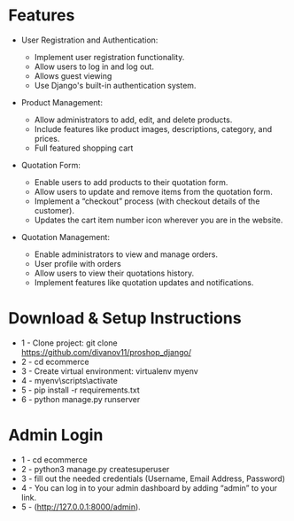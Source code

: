 
# Features
* User Registration and Authentication: 
    * Implement user registration functionality.
    * Allow users to log in and log out.
    * Allows guest viewing 
    * Use Django's built-in authentication system.

* Product Management:
    * Allow administrators to add, edit, and delete products.
    * Include features like product images, descriptions, category, and prices.
    * Full featured shopping cart

* Quotation Form:
    * Enable users to add products to their quotation form.
    * Allow users to update and remove items from the quotation form.
    * Implement a “checkout” process (with checkout details of the customer).
    * Updates the cart item number icon wherever you are in the website.

* Quotation Management:
    * Enable administrators to view and manage orders.
    * User profile with orders
    * Allow users to view their quotations history.
    * Implement features like quotation updates and notifications.

# Download & Setup Instructions
* 1 - Clone project: git clone https://github.com/divanov11/proshop_django/
* 2 - cd ecommerce
* 3 - Create virtual environment: virtualenv myenv
* 4 - myenv\scripts\activate
* 5 - pip install -r requirements.txt
* 6 - python manage.py runserver

# Admin Login
* 1 - cd ecommerce
* 2 - python3 manage.py createsuperuser
* 3 - fill out the needed credentials (Username, Email Address, Password)
* 4 - You can log in to your admin dashboard by adding “admin” to your link. 
* 5 - (http://127.0.0.1:8000/admin).
